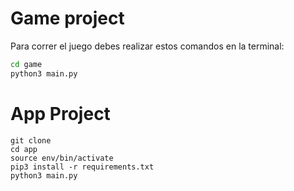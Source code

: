 # Game project


Para correr el juego debes realizar estos comandos en la terminal:

```sh
cd game
python3 main.py
```
# App Project
```
git clone
cd app
source env/bin/activate
pip3 install -r requirements.txt
python3 main.py
```